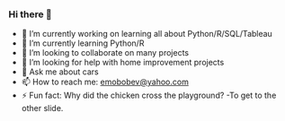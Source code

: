 ### Hi there 👋



- 🔭 I’m currently working on learning all about Python/R/SQL/Tableau
- 🌱 I’m currently learning Python/R
- 👯 I’m looking to collaborate on many projects
- 🤔 I’m looking for help with home improvement projects
- 💬 Ask me about cars
- 📫 How to reach me: emobobev@yahoo.com
- ⚡ Fun fact: Why did the chicken cross the playground? -To get to the other slide. 
